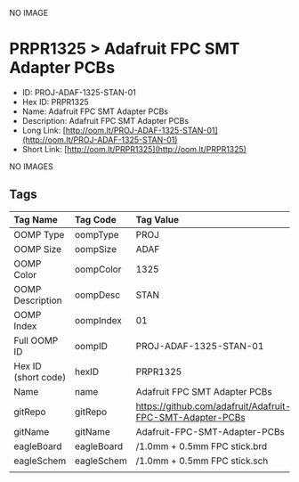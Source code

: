 


  
NO IMAGE  
# PRPR1325 > Adafruit FPC SMT Adapter PCBs

- ID: PROJ-ADAF-1325-STAN-01
- Hex ID: PRPR1325
- Name: Adafruit FPC SMT Adapter PCBs
- Description: Adafruit FPC SMT Adapter PCBs
- Long Link: [http://oom.lt/PROJ-ADAF-1325-STAN-01](http://oom.lt/PROJ-ADAF-1325-STAN-01)
- Short Link: [http://oom.lt/PRPR1325](http://oom.lt/PRPR1325)
  
NO IMAGES  
## Tags
  

|Tag Name|Tag Code|Tag Value|
| :--- | :--- | :--- |
|OOMP Type|oompType|PROJ|
|OOMP Size|oompSize|ADAF|
|OOMP Color|oompColor|1325|
|OOMP Description|oompDesc|STAN|
|OOMP Index|oompIndex|01|
|Full OOMP ID|oompID|PROJ-ADAF-1325-STAN-01|
|Hex ID (short code)|hexID|PRPR1325|
|Name|name|Adafruit FPC SMT Adapter PCBs|
|gitRepo|gitRepo|https://github.com/adafruit/Adafruit-FPC-SMT-Adapter-PCBs|
|gitName|gitName|Adafruit-FPC-SMT-Adapter-PCBs|
|eagleBoard|eagleBoard|/1.0mm + 0.5mm FPC stick.brd|
|eagleSchem|eagleSchem|/1.0mm + 0.5mm FPC stick.sch|
||||
